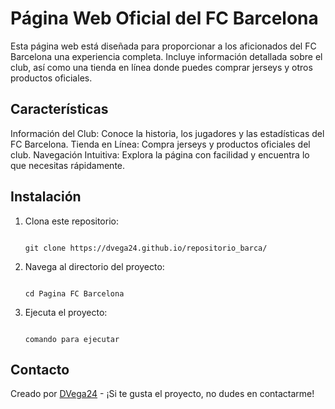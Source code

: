 # Página Web Oficial del FC Barcelona

Esta página web está diseñada para proporcionar a los aficionados del FC Barcelona una experiencia completa. Incluye información detallada sobre el club, así como una tienda en línea donde puedes comprar jerseys y otros productos oficiales.

## Características

Información del Club: Conoce la historia, los jugadores y las estadísticas del FC Barcelona.
Tienda en Línea: Compra jerseys y productos oficiales del club.
Navegación Intuitiva: Explora la página con facilidad y encuentra lo que necesitas rápidamente.

## Instalación

1. Clona este repositorio:

    ```

    git clone https://dvega24.github.io/repositorio_barca/

    ```

2. Navega al directorio del proyecto:

    ```

    cd Pagina FC Barcelona

    ```

3. Ejecuta el proyecto:

    ```

    comando para ejecutar

    ```

## Contacto

Creado por [DVega24](https://github.com/DVega24) - ¡Si te gusta el proyecto, no dudes en contactarme!

